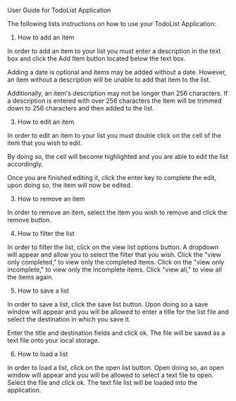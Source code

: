 User Guide for TodoList Application

The following lists instructions on how to use your TodoList Application:

1) How to add an item

In order to add an item to your list you must enter a description in the text box and click the Add Item button located below the text box.

Adding a date is optional and items may be added without a date. However, an item without a description will be unable to add that item to the list.

Additionally, an item's description may not be longer than 256 characters. If a description is entered with over 256 characters the item will be trimmed down to 256 characters and then added to the list.

3) How to edit an item

In order to edit an item to your list you must double click on the cell of the item that you wish to edit.

By doing so, the cell will become highlighted and you are able to edit the list accordingly.

Once you are finished editing it, click the enter key to complete the edit, upon doing so, the item will now be edited.

3) How to remove an item

In order to remove an item, select the item you wish to remove and click the remove button.

4) How to filter the list

In order to filter the list, click on the view list options button. A dropdown will appear and allow you to select the filter that you wish. Click the "view only completed," to view
only the completed items. Click on the "view only incomplete," to view only the incomplete items. Click "view all," to view all the items again.

5) How to save a list

In order to save a list, click the save list button. Upon doing so a save window will appear and you will be allowed to enter a title for the list file and select the destination in which you save it.

Enter the title and destination fields and click ok. The file will be saved as a text file onto your local storage.

6) How to load a list

In order to load a list, click on the open list button. Open doing so, an open window will appear and you will be allowed to select a text file to open. Select the file and click ok. The text file list will be loaded into the application.
